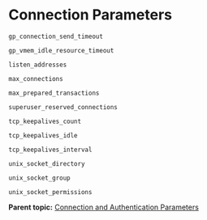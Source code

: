 # Connection Parameters 

`gp_connection_send_timeout`

`gp_vmem_idle_resource_timeout`

`listen_addresses`

`max_connections`

`max_prepared_transactions`

`superuser_reserved_connections`

`tcp_keepalives_count`

`tcp_keepalives_idle`

`tcp_keepalives_interval`

`unix_socket_directory`

`unix_socket_group`

`unix_socket_permissions`


**Parent topic:** [Connection and Authentication Parameters](../topics/g-connection-and-authentication-parameters.html)

